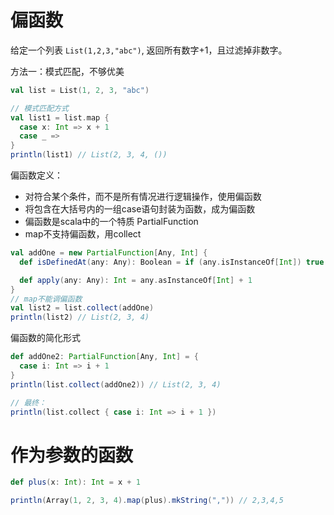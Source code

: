 
# 偏函数

给定一个列表 `List(1,2,3,"abc")`, 返回所有数字+1，且过滤掉非数字。

方法一：模式匹配，不够优美
```scala
val list = List(1, 2, 3, "abc")

// 模式匹配方式
val list1 = list.map {
  case x: Int => x + 1
  case _ =>
}
println(list1) // List(2, 3, 4, ())
```

偏函数定义：

* 对符合某个条件，而不是所有情况进行逻辑操作，使用偏函数
* 将包含在大括号内的一组case语句封装为函数，成为偏函数
* 偏函数是scala中的一个特质 PartialFunction
* map不支持偏函数，用collect

```scala
val addOne = new PartialFunction[Any, Int] {
  def isDefinedAt(any: Any): Boolean = if (any.isInstanceOf[Int]) true else false

  def apply(any: Any): Int = any.asInstanceOf[Int] + 1
}
// map不能调偏函数
val list2 = list.collect(addOne)
println(list2) // List(2, 3, 4)
```

偏函数的简化形式

```scala
def addOne2: PartialFunction[Any, Int] = {
  case i: Int => i + 1
}
println(list.collect(addOne2)) // List(2, 3, 4)

// 最终：
println(list.collect { case i: Int => i + 1 })
```

# 作为参数的函数

```scala
def plus(x: Int): Int = x + 1

println(Array(1, 2, 3, 4).map(plus).mkString(",")) // 2,3,4,5
```

